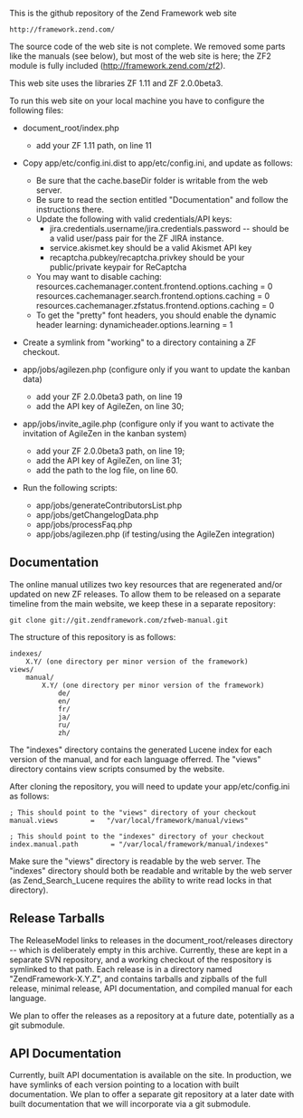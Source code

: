 This is the github repository of the Zend Framework web site

    http://framework.zend.com/

The source code of the web site is not complete. We removed some parts like the
manuals (see below), but most of the web site is here; the ZF2 module is fully
included (http://framework.zend.com/zf2).

This web site uses the libraries ZF 1.11 and ZF 2.0.0beta3.

To run this web site on your local machine you have to configure the following
files:

- document_root/index.php 
  - add your ZF 1.11 path, on line 11

- Copy app/etc/config.ini.dist to app/etc/config.ini, and update as follows:
  - Be sure that the cache.baseDir folder is writable from the web server.
  - Be sure to read the section entitled "Documentation" and follow the
    instructions there.
  - Update the following with valid credentials/API keys:
    - jira.credentials.username/jira.credentials.password -- should be a valid
      user/pass pair for the ZF JIRA instance.
    - service.akismet.key should be a valid Akismet API key
    - recaptcha.pubkey/recaptcha.privkey should be your public/private keypair
      for ReCaptcha
  - You may want to disable caching: 
    resources.cachemanager.content.frontend.options.caching  = 0
    resources.cachemanager.search.frontend.options.caching   = 0
    resources.cachemanager.zfstatus.frontend.options.caching = 0
  - To get the "pretty" font headers, you should enable the dynamic header
    learning:
    dynamicheader.options.learning = 1

- Create a symlink from "working" to a directory containing a ZF checkout.

- app/jobs/agilezen.php (configure only if you want to update the kanban data)
  - add your ZF 2.0.0beta3 path, on line 19
  - add the API key of AgileZen, on line 30;

- app/jobs/invite_agile.php (configure only if you want to activate the invitation
  of AgileZen in the kanban system)
  - add your ZF 2.0.0beta3 path, on line 19;
  - add the API key of AgileZen, on line 31;
  - add the path to the log file, on line 60.

- Run the following scripts:
  - app/jobs/generateContributorsList.php
  - app/jobs/getChangelogData.php
  - app/jobs/processFaq.php
  - app/jobs/agilezen.php (if testing/using the AgileZen integration)

## Documentation

The online manual utilizes two key resources that are regenerated and/or
updated on new ZF releases. To allow them to be released on a separate timeline
from the main website, we keep these in a separate repository:

    git clone git://git.zendframework.com/zfweb-manual.git

The structure of this repository is as follows:

    indexes/
        X.Y/ (one directory per minor version of the framework)
    views/
        manual/
            X.Y/ (one directory per minor version of the framework)
                de/
                en/
                fr/
                ja/
                ru/
                zh/

The "indexes" directory contains the generated Lucene index for each version of
the manual, and for each language offerred. The "views" directory contains view
scripts consumed by the website.

After cloning the repository, you will need to update your app/etc/config.ini as
follows:

    ; This should point to the "views" directory of your checkout
    manual.views        =   "/var/local/framework/manual/views"

    ; This should point to the "indexes" directory of your checkout
    index.manual.path        = "/var/local/framework/manual/indexes"

Make sure the "views" directory is readable by the web server. The "indexes"
directory should both be readable and writable by the web server (as
Zend_Search_Lucene requires the ability to write read locks in that directory).

## Release Tarballs

The ReleaseModel links to releases in the document_root/releases directory --
which is deliberately empty in this archive. Currently, these are kept in a
separate SVN repository, and a working checkout of the respository is symlinked
to that path. Each release is in a directory named "ZendFramework-X.Y.Z", and
contains tarballs and zipballs of the full release, minimal release, API
documentation, and compiled manual for each language.

We plan to offer the releases as a repository at a future date, potentially as
a git submodule.

## API Documentation

Currently, built API documentation is available on the site. In production, we
have symlinks of each version pointing to a location with built documentation.
We plan to offer a separate git repository at a later date with built
documentation that we will incorporate via a git submodule.

